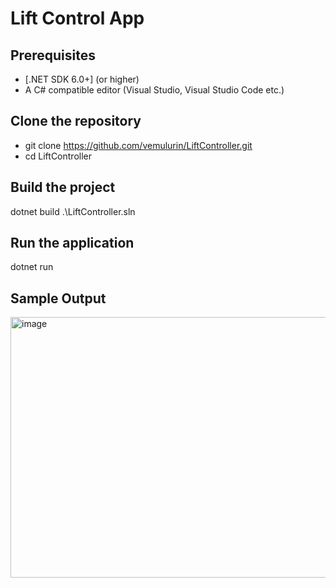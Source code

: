 # Lift Control App
## Prerequisites

- [.NET SDK 6.0+] (or higher)
- A C# compatible editor (Visual Studio, Visual Studio Code etc.)

## Clone the repository
- git clone https://github.com/vemulurin/LiftController.git
- cd LiftController
## Build the project
dotnet build .\LiftController.sln
## Run the application
dotnet run
## Sample Output
<img width="1100" height="417" alt="image" src="https://github.com/user-attachments/assets/53985975-c1b9-4e82-ae28-8c8ae7616c85" />


